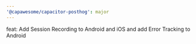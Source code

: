 ```yaml
---
'@capawesome/capacitor-posthog': major
---
```


feat: Add Session Recording to Android and iOS and add Error Tracking to Android
